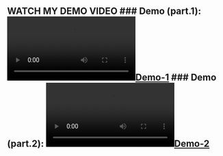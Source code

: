 ## WATCH MY DEMO VIDEO ### Demo (part.1): [![Demo-1](https://record-project.s3.ap-southeast-2.amazonaws.com/demo1-done.mp4?response-content-disposition=inline&X-Amz-Security-Token=IQoJb3JpZ2luX2VjEP7%2F%2F%2F%2F%2F%2F%2F%2F%2F%2FwEaDmFwLXNvdXRoZWFzdC0yIkgwRgIhAIqIjWnyjpEtUviXdQTlRowsfQHXBCaVKbE6j2QIOyA7AiEA6Bn36b3ZG4E632E6SXUTnSHIrGghnx0MiAITQ%2Fqe6VMq5AIIVxAAGgwzNDU5NDA2MjQyNjYiDCBqe1yxOpWCxFhhzSrBAgPPAGac1yP%2FtLfM6GgMC%2FGJSEBkfXe7WHPAllVoIjlXVuNlozr6oKpw8EM1HbIW9yY1j2UTi%2Bk1RspS6yr3w5LuX2KTAIdYHbzpRSrcnvsMViN7cMI7p1WNZQO%2BowUhrBbLtNk3PmtMwOLXYNzVRR1eu1ka9H7pmruspMoUv5Atl7O1W66GhXUOze%2FbsvhL9O9cNcm2Wq%2BcD%2BcxlcVYv4nx%2F0AxlGhGvUQ6CeXJ6FthoVP9cqdQvq5hggZ6gN0iMmdLrJfBAqCFYKjfj8Om9ReV848iQOJuRXO34gy3cd0D2%2Fnh25Hpo5nRrHInRDjFbJEqoVx1wtsXLO9wBdn9AoyyeCl6rIKp1g3RDe8I8hBj4e61%2By8uYBT36GSE5b1FQYN%2F2rHEIslxNJ4aiqIpr0%2FtNPwpSPqRP%2BqcapJsTGZucTDa4cyxBjqyAriTc11odZiPU5xJrkFqDQKaIjA9N9x9UUAgpyWktU7Wtk%2BQOLpAnZHUyaOznaslEi1PisC64le%2FcdpVf2wtkR%2BMHsNXMcVezSiMgYc7WkCXrL8B%2FnQrx0XzMXS%2F8hxOkuO5tiPDzPst%2BU47WStMBWH597REd1QwXLgnAo7WMVax7qt2wC3I26bXFxt5MHUGlNEUVkDRcFoSy%2B6jAOh8Lx8EZbqbNHVEfcrTELWawYHiMf%2B%2B8D3MJafEmKGRqLOXyAIUcfIruou0w%2FR6K81rS2SbooVt8scPTjFs3r9k03Tj8xZX2FU5FaOFZU%2BZGlrT9aerPxlHp0ypjCGsA2aKpNJkvImbzJ3zWdelAiF5VvMo35F8RSW3YiWvYEdIEnVxI15VV%2Ff7O85AieWgTBO34ZhOMw%3D%3D&X-Amz-Algorithm=AWS4-HMAC-SHA256&X-Amz-Date=20240502T111257Z&X-Amz-SignedHeaders=host&X-Amz-Expires=300&X-Amz-Credential=ASIAVBC5LAOFM2ZBW5FZ%2F20240502%2Fap-southeast-2%2Fs3%2Faws4_request&X-Amz-Signature=6aa52664582ea640811119952796ca4538d232e8afa741449f0bbbbfc861854b)](https://record-project.s3.ap-southeast-2.amazonaws.com/demo1-done.mp4?response-content-disposition=inline&X-Amz-Security-Token=IQoJb3JpZ2luX2VjEP7%2F%2F%2F%2F%2F%2F%2F%2F%2F%2FwEaDmFwLXNvdXRoZWFzdC0yIkgwRgIhAIqIjWnyjpEtUviXdQTlRowsfQHXBCaVKbE6j2QIOyA7AiEA6Bn36b3ZG4E632E6SXUTnSHIrGghnx0MiAITQ%2Fqe6VMq5AIIVxAAGgwzNDU5NDA2MjQyNjYiDCBqe1yxOpWCxFhhzSrBAgPPAGac1yP%2FtLfM6GgMC%2FGJSEBkfXe7WHPAllVoIjlXVuNlozr6oKpw8EM1HbIW9yY1j2UTi%2Bk1RspS6yr3w5LuX2KTAIdYHbzpRSrcnvsMViN7cMI7p1WNZQO%2BowUhrBbLtNk3PmtMwOLXYNzVRR1eu1ka9H7pmruspMoUv5Atl7O1W66GhXUOze%2FbsvhL9O9cNcm2Wq%2BcD%2BcxlcVYv4nx%2F0AxlGhGvUQ6CeXJ6FthoVP9cqdQvq5hggZ6gN0iMmdLrJfBAqCFYKjfj8Om9ReV848iQOJuRXO34gy3cd0D2%2Fnh25Hpo5nRrHInRDjFbJEqoVx1wtsXLO9wBdn9AoyyeCl6rIKp1g3RDe8I8hBj4e61%2By8uYBT36GSE5b1FQYN%2F2rHEIslxNJ4aiqIpr0%2FtNPwpSPqRP%2BqcapJsTGZucTDa4cyxBjqyAriTc11odZiPU5xJrkFqDQKaIjA9N9x9UUAgpyWktU7Wtk%2BQOLpAnZHUyaOznaslEi1PisC64le%2FcdpVf2wtkR%2BMHsNXMcVezSiMgYc7WkCXrL8B%2FnQrx0XzMXS%2F8hxOkuO5tiPDzPst%2BU47WStMBWH597REd1QwXLgnAo7WMVax7qt2wC3I26bXFxt5MHUGlNEUVkDRcFoSy%2B6jAOh8Lx8EZbqbNHVEfcrTELWawYHiMf%2B%2B8D3MJafEmKGRqLOXyAIUcfIruou0w%2FR6K81rS2SbooVt8scPTjFs3r9k03Tj8xZX2FU5FaOFZU%2BZGlrT9aerPxlHp0ypjCGsA2aKpNJkvImbzJ3zWdelAiF5VvMo35F8RSW3YiWvYEdIEnVxI15VV%2Ff7O85AieWgTBO34ZhOMw%3D%3D&X-Amz-Algorithm=AWS4-HMAC-SHA256&X-Amz-Date=20240502T111257Z&X-Amz-SignedHeaders=host&X-Amz-Expires=300&X-Amz-Credential=ASIAVBC5LAOFM2ZBW5FZ%2F20240502%2Fap-southeast-2%2Fs3%2Faws4_request&X-Amz-Signature=6aa52664582ea640811119952796ca4538d232e8afa741449f0bbbbfc861854b) ### Demo (part.2): [![Demo-2](https://record-project.s3.ap-southeast-2.amazonaws.com/demo2-done.mp4?response-content-disposition=inline&X-Amz-Security-Token=IQoJb3JpZ2luX2VjEP7%2F%2F%2F%2F%2F%2F%2F%2F%2F%2FwEaDmFwLXNvdXRoZWFzdC0yIkgwRgIhAIqIjWnyjpEtUviXdQTlRowsfQHXBCaVKbE6j2QIOyA7AiEA6Bn36b3ZG4E632E6SXUTnSHIrGghnx0MiAITQ%2Fqe6VMq5AIIVxAAGgwzNDU5NDA2MjQyNjYiDCBqe1yxOpWCxFhhzSrBAgPPAGac1yP%2FtLfM6GgMC%2FGJSEBkfXe7WHPAllVoIjlXVuNlozr6oKpw8EM1HbIW9yY1j2UTi%2Bk1RspS6yr3w5LuX2KTAIdYHbzpRSrcnvsMViN7cMI7p1WNZQO%2BowUhrBbLtNk3PmtMwOLXYNzVRR1eu1ka9H7pmruspMoUv5Atl7O1W66GhXUOze%2FbsvhL9O9cNcm2Wq%2BcD%2BcxlcVYv4nx%2F0AxlGhGvUQ6CeXJ6FthoVP9cqdQvq5hggZ6gN0iMmdLrJfBAqCFYKjfj8Om9ReV848iQOJuRXO34gy3cd0D2%2Fnh25Hpo5nRrHInRDjFbJEqoVx1wtsXLO9wBdn9AoyyeCl6rIKp1g3RDe8I8hBj4e61%2By8uYBT36GSE5b1FQYN%2F2rHEIslxNJ4aiqIpr0%2FtNPwpSPqRP%2BqcapJsTGZucTDa4cyxBjqyAriTc11odZiPU5xJrkFqDQKaIjA9N9x9UUAgpyWktU7Wtk%2BQOLpAnZHUyaOznaslEi1PisC64le%2FcdpVf2wtkR%2BMHsNXMcVezSiMgYc7WkCXrL8B%2FnQrx0XzMXS%2F8hxOkuO5tiPDzPst%2BU47WStMBWH597REd1QwXLgnAo7WMVax7qt2wC3I26bXFxt5MHUGlNEUVkDRcFoSy%2B6jAOh8Lx8EZbqbNHVEfcrTELWawYHiMf%2B%2B8D3MJafEmKGRqLOXyAIUcfIruou0w%2FR6K81rS2SbooVt8scPTjFs3r9k03Tj8xZX2FU5FaOFZU%2BZGlrT9aerPxlHp0ypjCGsA2aKpNJkvImbzJ3zWdelAiF5VvMo35F8RSW3YiWvYEdIEnVxI15VV%2Ff7O85AieWgTBO34ZhOMw%3D%3D&X-Amz-Algorithm=AWS4-HMAC-SHA256&X-Amz-Date=20240502T111518Z&X-Amz-SignedHeaders=host&X-Amz-Expires=300&X-Amz-Credential=ASIAVBC5LAOFM2ZBW5FZ%2F20240502%2Fap-southeast-2%2Fs3%2Faws4_request&X-Amz-Signature=02e5e8f42622d712ec7a4a7cb42616b0b0b0a68b35379c63c988f4ba7264ab93)](https://record-project.s3.ap-southeast-2.amazonaws.com/demo2-done.mp4?response-content-disposition=inline&X-Amz-Security-Token=IQoJb3JpZ2luX2VjEP7%2F%2F%2F%2F%2F%2F%2F%2F%2F%2FwEaDmFwLXNvdXRoZWFzdC0yIkgwRgIhAIqIjWnyjpEtUviXdQTlRowsfQHXBCaVKbE6j2QIOyA7AiEA6Bn36b3ZG4E632E6SXUTnSHIrGghnx0MiAITQ%2Fqe6VMq5AIIVxAAGgwzNDU5NDA2MjQyNjYiDCBqe1yxOpWCxFhhzSrBAgPPAGac1yP%2FtLfM6GgMC%2FGJSEBkfXe7WHPAllVoIjlXVuNlozr6oKpw8EM1HbIW9yY1j2UTi%2Bk1RspS6yr3w5LuX2KTAIdYHbzpRSrcnvsMViN7cMI7p1WNZQO%2BowUhrBbLtNk3PmtMwOLXYNzVRR1eu1ka9H7pmruspMoUv5Atl7O1W66GhXUOze%2FbsvhL9O9cNcm2Wq%2BcD%2BcxlcVYv4nx%2F0AxlGhGvUQ6CeXJ6FthoVP9cqdQvq5hggZ6gN0iMmdLrJfBAqCFYKjfj8Om9ReV848iQOJuRXO34gy3cd0D2%2Fnh25Hpo5nRrHInRDjFbJEqoVx1wtsXLO9wBdn9AoyyeCl6rIKp1g3RDe8I8hBj4e61%2By8uYBT36GSE5b1FQYN%2F2rHEIslxNJ4aiqIpr0%2FtNPwpSPqRP%2BqcapJsTGZucTDa4cyxBjqyAriTc11odZiPU5xJrkFqDQKaIjA9N9x9UUAgpyWktU7Wtk%2BQOLpAnZHUyaOznaslEi1PisC64le%2FcdpVf2wtkR%2BMHsNXMcVezSiMgYc7WkCXrL8B%2FnQrx0XzMXS%2F8hxOkuO5tiPDzPst%2BU47WStMBWH597REd1QwXLgnAo7WMVax7qt2wC3I26bXFxt5MHUGlNEUVkDRcFoSy%2B6jAOh8Lx8EZbqbNHVEfcrTELWawYHiMf%2B%2B8D3MJafEmKGRqLOXyAIUcfIruou0w%2FR6K81rS2SbooVt8scPTjFs3r9k03Tj8xZX2FU5FaOFZU%2BZGlrT9aerPxlHp0ypjCGsA2aKpNJkvImbzJ3zWdelAiF5VvMo35F8RSW3YiWvYEdIEnVxI15VV%2Ff7O85AieWgTBO34ZhOMw%3D%3D&X-Amz-Algorithm=AWS4-HMAC-SHA256&X-Amz-Date=20240502T111518Z&X-Amz-SignedHeaders=host&X-Amz-Expires=300&X-Amz-Credential=ASIAVBC5LAOFM2ZBW5FZ%2F20240502%2Fap-southeast-2%2Fs3%2Faws4_request&X-Amz-Signature=02e5e8f42622d712ec7a4a7cb42616b0b0b0a68b35379c63c988f4ba7264ab93)
